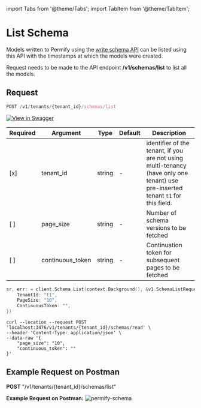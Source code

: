 import Tabs from '@theme/Tabs';
import TabItem from '@theme/TabItem';

# List Schema

Models written to Permify using the [write schema API](./write-schema.md) can be listed using this API with the timestamps at which the models were created. 

Request needs to be made to the API endpoint **/v1/schemas/list** to list all the models.

## Request

```javascript
POST /v1/tenants/{tenant_id}/schemas/list
```

[![View in Swagger](http://jessemillar.github.io/view-in-swagger-button/button.svg)](https://permify.github.io/permify-swagger/#/Schema/schemas.list)

| Required | Argument | Type | Default | Description |
|----------|-------------------|--------|---------|-------------|
| [x]   | tenant_id | string | - | identifier of the tenant, if you are not using multi-tenancy (have only one tenant) use pre-inserted tenant `t1` for this field.
| [ ]   | page_size | string | - | Number of schema versions to be fetched |
| [ ]   | continuous_token | string | - | Continuation token for subsequent pages to be fetched |

<Tabs>
<TabItem value="go" label="Go">

```go
sr, err: = client.Schema.List(context.Background(), &v1.SchemaListRequest {
    TenantId: "t1",
    PageSize: "10",
    ContinuousToken: "",
})
```

</TabItem>
<TabItem value="curl" label="cURL">

```curl
curl --location --request POST 'localhost:3476/v1/tenants/{tenant_id}/schemas/read' \
--header 'Content-Type: application/json' \
--data-raw '{
    "page_size": "10",
    "continuous_token": ""
}'
```
</TabItem>
</Tabs>

## Example Request on Postman
**POST** "/v1/tenants/{tenant_id}/schemas/list"

**Example Request on Postman:**
![permify-schema](https://github.com/Permify/permify/assets/30985448/aa73c993-e808-496e-bebc-f91ced3a3399)

